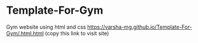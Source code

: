 # Template-For-Gym
Gym website using html and css
https://varsha-mg.github.io/Template-For-Gym/.html.html   (copy this link to visit site)
